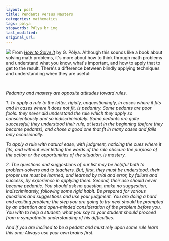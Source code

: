 ```yaml
---
layout: post
title: Pendants versus Masters
categories: mathematics
tags: pólya
stopwords: Pólya br img
last_modified:
original_url:
---
```


<a target="_blank"  href="https://www.amazon.com/gp/product/0140124993/ref=as_li_tl?ie=UTF8&camp=1789&creative=9325&creativeASIN=0140124993&linkCode=as2&tag=hashbang09-20&linkId=81181786fabf85a963b51df8b0724a8a"><img class="book_cover float-left" src="//ws-na.amazon-adsystem.com/widgets/q?_encoding=UTF8&MarketPlace=US&ASIN=0140124993&ServiceVersion=20070822&ID=AsinImage&WS=1&Format=_SL250_&tag=hashbang09-20" /></a> From *<a target="_blank"  href="https://www.amazon.com/gp/product/0140124993/ref=as_li_tl?ie=UTF8&camp=1789&creative=9325&creativeASIN=0140124993&linkCode=as2&tag=hashbang09-20&linkId=81181786fabf85a963b51df8b0724a8a">How to Solve It</a>* by G. Pólya. Although this sounds like a book about solving math problems, it's more about how to think through math problems and understand what you know, what's important, and how to apply that to get to the result. There's a difference between blindly applying techniques and understanding when they are useful:

<br clear="all" />

*Pedantry and mastery are opposite attitudes toward rules.*

*1\. To apply a rule to the letter, rigidly, unquestioningly, in cases where it fits and in cases where it does not fit, is pedantry. Some pedants are poor fools: they never did understand the rule which they apply so conscientiously and so indiscriminately. Some pedants are quite successful; they understood their rule, at least in the beginning (before they became pedants), and chose a good one that fit in many cases and fails only occasionally.*

*To apply a rule with natural ease, with judgment, noticing the cues where it fits, and without ever letting the words of the rule obscure the purpose of the action or the opportunities of the situation, is mastery.*

*2\. The questions and suggestions of our list may be helpful both to problem-solvers and to teachers. But, first, they must be understood, their proper use must be learned, and learned by trial and error, by failure and success, by experience in applying them. Second, their use should never become pedantic. You should ask no question, make no suggestion, indiscriminately, following some rigid habit. Be prepared for various questions and suggestions and use your judgment. You are doing a hard and exciting problem; the step you are going to try next should be prompted by an attention and open-minded consideration of the problem before you. You with to help a student; what you say to your student should proceed from a sympathetic understanding of his difficulties.*

*And if you are inclined to be a pedant and must rely upon some rule learn this one: Always use your own brains first.*
